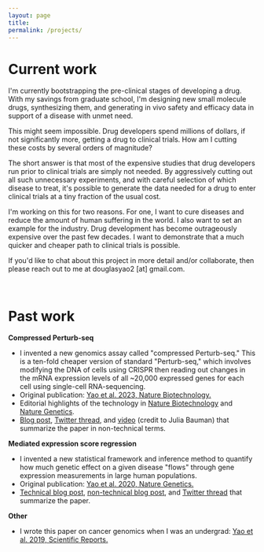 ```yaml
---
layout: page
title:
permalink: /projects/
---
```


# Current work

I'm currently bootstrapping the pre-clinical stages of developing a drug. With my savings from graduate school, I'm designing new small molecule drugs, synthesizing them, and generating in vivo safety and efficacy data in support of a disease with unmet need. 

This might seem impossible. Drug developers spend millions of dollars, if not significantly more, getting a drug to clinical trials. How am I cutting these costs by several orders of magnitude? 

The short answer is that most of the expensive studies that drug developers run prior to clinical trials are simply not needed. By aggressively cutting out all such unnecessary experiments, and with careful selection of which disease to treat, it's possible to generate the data needed for a drug to enter clinical trials at a tiny fraction of the usual cost. 

I'm working on this for two reasons. For one, I want to cure diseases and reduce the amount of human suffering in the world. I also want to set an example for the industry. Drug development has become outrageously expensive over the past few decades. I want to demonstrate that a much quicker and cheaper path to clinical trials is possible. 

If you'd like to chat about this project in more detail and/or collaborate, then please reach out to me at douglasyao2 [at] gmail.com.

<br>

# Past work

**Compressed Perturb-seq**

- I invented a new genomics assay called "compressed Perturb-seq." This is a ten-fold cheaper version of standard "Perturb-seq," which involves modifying the DNA of cells using CRISPR then reading out changes in the mRNA expression levels of all ~20,000 expressed genes for each cell using single-cell RNA-sequencing. 
- Original publication: [Yao et al. 2023, Nature Biotechnology.](https://www.nature.com/articles/s41587-023-01964-9)
- Editorial highlights of the technology in [Nature Biotechnology](https://www.nature.com/articles/s41587-023-02003-3) and [Nature Genetics](https://www.nature.com/articles/s41588-023-01613-6).
- [Blog post](/blogs/2023/10/30/Summary-of-Scalable-genetic-screening-for-regulatory-circuits-using-compressed-Perturb-seq-Yao-et-al-2023-Nature-Biotechnology.html), [Twitter thread](https://x.com/DouglasYaoDY/status/1717578674415800537), and [video](https://x.com/JuliaBauman2/status/1720147225131827526) (credit to Julia Bauman) that summarize the paper in non-technical terms.

**Mediated expression score regression**
- I invented a new statistical framework and inference method to quantify how much genetic effect on a given disease "flows" through gene expression measurements in large human populations. 
- Original publication: [Yao et al. 2020, Nature Genetics.](https://www.ncbi.nlm.nih.gov/pmc/articles/PMC7276299/)
- [Technical blog post](/blogs/2020/09/16/intuition-behind-mediated-expression-score-regression.html), [non-technical blog post](/blogs/2021/03/22/General-overview-of-Yao-et-al-2020.html), and [Twitter thread](https://x.com/DouglasYaoDY/status/1262412785469624327) that summarize the paper.

**Other**
- I wrote this paper on cancer genomics when I was an undergrad: [Yao et al. 2019, Scientific Reports.](https://www.nature.com/articles/s41598-019-48302-1)



